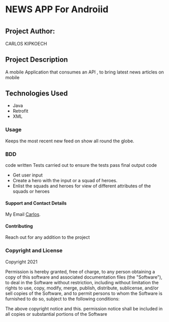 # NEWS APP For Androiid
# 
## Project Author:
CARLOS KIPKOECH

## Project Description
A mobile Application that consumes an API , to bring latest news articles on mobile
## Technologies Used
* Java
* Retrofit
* XML



### Usage
Keeps the most recent new feed on show all round the globe.
### BDD
code written
Tests carried out to ensure the tests pass
final output code
* Get user input
* Create a hero with the input or a squad of heroes.
* Enlist the squads and heroes for view of different attributes of the squads or heroes

#### Support and Contact Details
My Email [Carlos](carlos598798@gmail.com).

#### Contributing
Reach out for any addition to the project

### Copyright and License
Copyright 2021

Permission is hereby granted, free of charge, to any person obtaining a copy of this software and associated documentation files (the "Software"), to deal in the Software without restriction, including without limitation the rights to use, copy, modify, merge, publish, distribute, sublicense, and/or sell copies of the Software, and to permit persons to whom the Software is furnished to do so, subject to the following conditions:

The above copyright notice and this. permission notice shall be included in all copies or substantial portions of the Software
